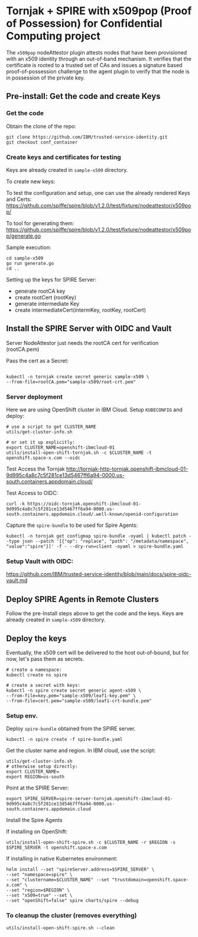 # Tornjak + SPIRE with x509pop (Proof of Possession) for Confidential Computing project
The `x509pop` nodeAttestor plugin attests nodes that have been provisioned with
an x509 identity through an out-of-band mechanism.
It verifies that the certificate is rooted to a trusted set of CAs
and issues a signature based proof-of-possession challenge to the agent plugin
to verify that the node is in possession of the private key.


## Pre-install: Get the code and create Keys
### Get the code
Obtain the clone of the repo:

```console
git clone https://github.com/IBM/trusted-service-identity.git
git checkout conf_container
```
### Create keys and certificates for testing
Keys are already created in `sample-x509` directory.

To create new keys:

To test the configuration and setup, one can use the already rendered
Keys and Certs:
https://github.com/spiffe/spire/blob/v1.2.0/test/fixture/nodeattestor/x509pop/

To tool for generating them:
https://github.com/spiffe/spire/blob/v1.2.0/test/fixture/nodeattestor/x509pop/generate.go

Sample execution:
```console
cd sample-x509
go run generate.go
cd ..
```

Setting up the keys for SPIRE Server:
* generate rootCA key
* create rootCert (rootKey)
* generate intermediate Key
* create intermediateCert(intermKey, rootKey, rootCert)


## Install the SPIRE Server with OIDC and Vault
Server NodeAttestor just needs the rootCA cert for verification (rootCA.pem)

Pass the cert as a Secret:
```console

kubectl -n tornjak create secret generic sample-x509 \
--from-file=rootCA.pem="sample-x509/root-crt.pem"
```

### Server deployment
Here we are using OpenShift cluster in IBM Cloud.
Setup `KUBECONFIG` and deploy:

```console
# use a script to get CLUSTER_NAME
utils/get-cluster-info.sh

# or set it up explicitly:
export CLUSTER_NAME=openshift-ibmcloud-01
utils/install-open-shift-tornjak.sh -c $CLUSTER_NAME -t openshift.space-x.com --oidc
```

Test Access the Tornjak
http://tornjak-http-tornjak.openshift-ibmcloud-01-9d995c4a8c7c5f281ce13d5467ff6a94-0000.us-south.containers.appdomain.cloud/

Test Access to OIDC:
```console
curl -k https://oidc-tornjak.openshift-ibmcloud-01-9d995c4a8c7c5f281ce13d5467ff6a94-0000.us-south.containers.appdomain.cloud/.well-known/openid-configuration
```

Capture the `spire-bundle` to be used for Spire Agents:

```console
kubectl -n tornjak get configmap spire-bundle -oyaml | kubectl patch --type json --patch '[{"op": "replace", "path": "/metadata/namespace", "value":"spire"}]' -f - --dry-run=client -oyaml > spire-bundle.yaml
```

### Setup Vault with OIDC:
https://github.com/IBM/trusted-service-identity/blob/main/docs/spire-oidc-vault.md

## Deploy SPIRE Agents in Remote Clusters
Follow the pre-Install steps above to get the code and the keys. Keys are already created in `sample-x509` directory.


## Deploy the keys
Eventually, the x509 cert will be delivered to the host out-of-bound, but for now, let's pass them as secrets.

```console
# create a namespace:
kubectl create ns spire

# create a secret with keys:
kubectl -n spire create secret generic agent-x509 \
--from-file=key.pem="sample-x509/leaf1-key.pem" \
--from-file=cert.pem="sample-x509/leaf1-crt-bundle.pem"
```

### Setup env.
Deploy `spire-bundle` obtained from the SPIRE server.

```console
kubectl -n spire create -f spire-bundle.yaml
```

Get the cluster name and region.
In IBM cloud, use the script:

```console
utils/get-cluster-info.sh
# otherwise setup directly:
export CLUSTER_NAME=
export REGION=us-south
```

Point at the SPIRE Server:
```console
export SPIRE_SERVER=spire-server-tornjak.openshift-ibmcloud-01-9d995c4a8c7c5f281ce13d5467ff6a94-0000.us-south.containers.appdomain.cloud
```


Install the Spire Agents

If installing on OpenShift:

```console
utils/install-open-shift-spire.sh -c $CLUSTER_NAME -r $REGION -s $SPIRE_SERVER -t openshift.space-x.com
```

If installing in native Kubernetes environment:

```console
helm install --set "spireServer.address=$SPIRE_SERVER" \
--set "namespace=spire" \
--set "clustername=$CLUSTER_NAME" --set "trustdomain=openshift.space-x.com" \
--set "region=$REGION" \
--set "x509=true" --set \
--set "openShift=false" spire charts/spire --debug
```


### To cleanup the cluster (removes everything)

```console
utils/install-open-shift-spire.sh --clean
```
